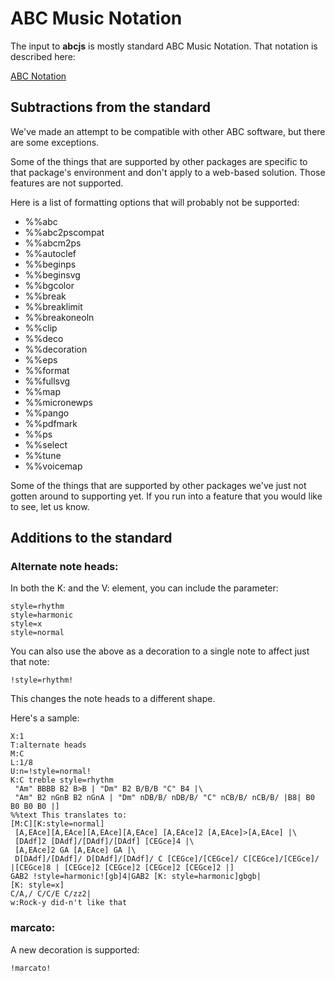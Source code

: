 # ABC Music Notation

The input to **abcjs** is mostly standard ABC Music Notation. That notation is described here:

[ABC Notation](http://abcnotation.com/learn)

## Subtractions from the standard

We've made an attempt to be compatible with other ABC software, but there are some exceptions.

Some of the things that are supported by other packages are specific to that package's environment and don't apply to a web-based solution. Those features are not supported.

Here is a list of formatting options that will probably not be supported:

* %%abc
* %%abc2pscompat
* %%abcm2ps
* %%autoclef
* %%beginps
* %%beginsvg
* %%bgcolor
* %%break
* %%breaklimit
* %%breakoneoln
* %%clip
* %%deco
* %%decoration
* %%eps
* %%format
* %%fullsvg
* %%map
* %%micronewps
* %%pango
* %%pdfmark
* %%ps
* %%select
* %%tune
* %%voicemap

Some of the things that are supported by other packages we've just not gotten around to supporting yet. If you run into a feature that you would like to see, let us know.

## Additions to the standard

### Alternate note heads:

In both the K: and the V: element, you can include the parameter:

```
style=rhythm
style=harmonic
style=x
style=normal
```

You can also use the above as a decoration to a single note to affect just that note:

```
!style=rhythm!
```

This changes the note heads to a different shape.

Here's a sample:

```
X:1
T:alternate heads
M:C
L:1/8
U:n=!style=normal!
K:C treble style=rhythm
 "Am" BBBB B2 B>B | "Dm" B2 B/B/B "C" B4 |\
 "Am" B2 nGnB B2 nGnA | "Dm" nDB/B/ nDB/B/ "C" nCB/B/ nCB/B/ |B8| B0 B0 B0 B0 |]
%%text This translates to:
[M:C][K:style=normal]
 [A,EAce][A,EAce][A,EAce][A,EAce] [A,EAce]2 [A,EAce]>[A,EAce] |\
 [DAdf]2 [DAdf]/[DAdf]/[DAdf] [CEGce]4 |\
 [A,EAce]2 GA [A,EAce] GA |\
 D[DAdf]/[DAdf]/ D[DAdf]/[DAdf]/ C [CEGce]/[CEGce]/ C[CEGce]/[CEGce]/ |[CEGce]8 | [CEGce]2 [CEGce]2 [CEGce]2 [CEGce]2 |]
GAB2 !style=harmonic![gb]4|GAB2 [K: style=harmonic]gbgb|
[K: style=x]
C/A,/ C/C/E C/zz2|
w:Rock-y did-n't like that
```

### marcato:

A new decoration is supported:

```
!marcato!
```


